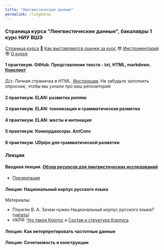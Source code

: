 ```yaml
---
title: "Лингвистические данные"
permalink: /lingdata/
---
```



### Страница курса "Лингвистические данные", бакалавры 1 курс НИУ ВШЭ

<a href="https://olesar.github.io/lingdata">Страница курса</a> &#129303; <a href="">Как выставляются оценки за курс</a> &#128526; <a href="about-tools.md">Инструментарий</a> &#128526; <a href="about.md">О курсе</a> 

#### 1 практикум. GitHub. Представление текста - txt, HTML, markdown. [Конспект](intro.md)

Д/з: Личная страничка в HTML. [Инструкция](hw1-html.md).
Не забудьте заполнить опросник, чтобы мы узнали про ваш репозиторий

#### 2 практикум. ELAN: разметка реплик

#### 3 практикум. ELAN: токенизация и грамматическая разметка

#### 4 практикум. ELAN: жесты и интонация

#### 5 практикум. Конкордансеры. AntConc

#### 6 практикум. UDpipe для грамматической разметки

<!-- 

#### <a href="">Экзамен</a>. Защита группового проекта по лингвистическим ресурсам (в конце 1 модуля)

#### 5. Веб-корпуса (SketchEngine и Skell, Arraneum). Коллокации. Совместная встречаемость  

#### 6. 

#### 4. <a href="">Анализ корпусных данных</a>. Работа с таблицами. Сортировки, фильтры, сводные таблицы  


[Д/з](https): Корпусное мини-исследование   

#### 6. <a href="">Работа со словарями. Совмещение информации из нескольких источников</a>
[Задание для самоподготовки](https): Добавление информации из электронных словарей и баз данных. Регулярные выражния.

#### 8. Контрольная работа. <a href=""></a>  

Д/з: <a href="">Корпусное мини-исследование - 2</a>.

Д/з: [Расшифровка видео](https) (полная).  <a href="">Частотный словарь</a> (файлы LiveCorpus и др.).

#### 12. <a href="">Морфологическая разметка и дизамбигуация</a>  
[Д/з](): Практикум по снятию омонимии.


#### 14. Контрольная работа. <a href="">Итоговая сдача материалов LiveCorpus. Оценка качества разметки корпуса</a>  
-->

### Лекции

#### Вводная лекция. <a href="1LingResources.pdf">Обзор ресурсов для лингвистических исследований</a>    
* [Презентация](1LingResources.pdf)

#### Лекция: Национальный корпус русского языка
Материалы:  
* Плунгян В. А. Зачем нужен Национальный корпус русского языка? (<a href="">читать</a>)  
* НКРЯ: <a href="http://ruscorpora.ru/new/corpora-intro.html">Что такое Корпус</a> и <a href="http://ruscorpora.ru/new/corpora-structure.html">Состав и структура Корпуса</a> 

#### Лекция: Как интерпретировать частотные данные    

#### Лекция: Сочетаемость и конструкции


